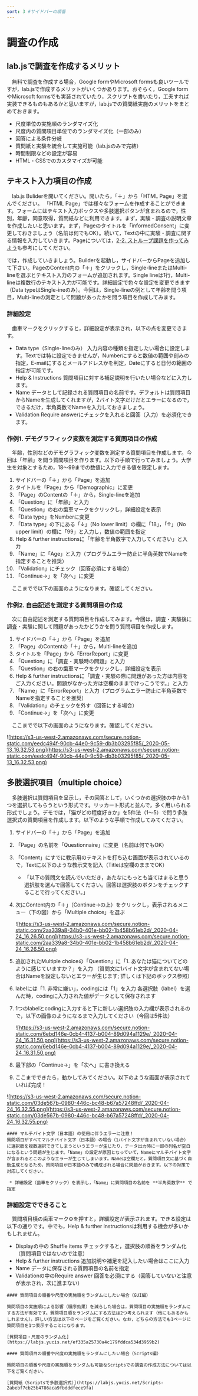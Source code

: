 ```yaml
---
sort: 3 #サイドバーの順番
---
```


# 調査の作成

## lab.jsで調査を作成するメリット

　無料で調査を作成する場合，Google formやMicrosoft formsも良いツールですが，lab.jsで作成するメリットがいくつかあります。おそらく，Google formやMicrosoft formsでも実装されていたり，スクリプトを書いたり，工夫すれば実装できるものもあるかと思いますが，lab.jsでの質問紙実施のメリットをまとめておきます。

- 尺度単位の実施順のランダマイズ化
- 尺度内の質問項目単位でのランダマイズ化（一部のみ）
- 回答による条件分岐
- 質問紙と実験を統合して実施可能（lab.jsのみで完結）
- 時間制限などの設定が容易
- HTML・CSSでのカスタマイズが可能

## テキスト入力項目の作成
　lab.js Buliderを開いてください。開いたら，「＋」から「HTML Page」を選んでください。
「HTML Page」では様々なフォームを作成することができます。フォームにはテキスト入力ボックスや多肢選択ボタンが含まれるので，性別，年齢，同意取得，質問紙などに利用できます。まず，実験・調査の説明文章を作成したいと思います。まず，Pageのタイトルを「informedConsent」に変更しておきましょう（名前は何でもOK）。続いて，Textの中に実験・調査に関する情報を入力していきます。Pageについては，[2-2. ストループ課題を作ってみよう](https://www.notion.so/8c792f7ac239430c829fa5204411f55b)も参考にしてください。

では，作成していきましょう。Builderを起動し，サイドバーからPageを追加して下さい。PageのContent内の「＋」をクリックし，Single-lineまたはMulti-lineを選ぶとテキスト入力のフォームが追加されます。Single lineは1行，Multi-lineは複数行のテキスト入力が可能です。詳細設定で色々な設定を変更できます（Data typeはSingle-ineのみ）。今回は，Single-lineの例として年齢を問う項目，Multi-lineの測定として問題があったかを問う項目を作成してみます。

### 詳細設定

　歯車マークをクリックすると，詳細設定が表示され，以下の点を変更できます。

- Data type（Single-lineのみ）
入力内容の種類を指定したい場合に設定します。Textでは特に設定できませんが，Numberにすると数値の範囲や刻みの指定，E-mailにするとメールアドレスかを判定，Dateにすると日付の範囲の指定が可能です。
- Help & Instructions
質問項目に対する補足説明を行いたい場合などに入力します。
- Name
データとして記録される質問項目の名前です。デフォルトは質問項目からNameを生成してくれますが，2バイト文字だけだとエラーになるので，できるだけ，半角英数でNameを入力しておきましょう。
- Validation
Require answerにチェックを入れると回答（入力）を必須化できます。

### 作例1. デモグラフィック変数を測定する質問項目の作成

　年齢，性別などのデモグラフィック変数を測定する質問項目を作成します。今回は「年齢」を問う質問項目を作ります。以下の手順で行ってみましょう。大学生を対象とするため，18〜99までの数値に入力できる値を限定します。

1. サイドバーの「＋」から「Page」を追加
2. タイトルを「Page」から「Demographic」に変更
3. 「Page」のContentの「＋」から，Single-lineを追加
4. 「Question」に「年齢」と入力
5. 「Question」の右の歯車マークをクリックし，詳細設定を表示
6. 「Data type」をNumberに変更
7. 「Data type」の下にある「↓」（No lower limit）の欄に「18」，「↑」（No upper limit）の欄に「99」と入力し，数値の範囲を指定
8. Help & further instructionsに「年齢を半角数字で入力してください」と入力
9. 「Name」に「Age」と入力（プログラムエラー防止に半角英数でNameを指定することを推奨）
10. 「Validation」にチェック（回答必須にする場合）
11. 「Continue→」を「次へ」に変更

　ここまでで以下の画面のようになります。確認してください。

### 作例2. 自由記述を測定する質問項目の作成

　次に自由記述を測定する質問項目を作成してみます。今回は，調査・実験後に調査・実験に関して問題があったかどうかを問う質問項目を作成します。

1. サイドバーの「＋」から「Page」を追加
2. 「Page」のContentの「＋」から，Multi-lineを追加
3. タイトルを「Page」から「ErrorReport」に変更
4. 「Question」に「調査・実験時の問題」と入力
5. 「Question」の右の歯車マークをクリックし，詳細設定を表示
6. Help & further instructionsに「調査・実験の際に問題があった方は内容をご入力ください。問題がなかった方は空欄のままでけっこうです。」と入力
7. 「Name」に「ErrorReport」と入力（プログラムエラー防止に半角英数でNameを指定することを推奨）
8. 「Validation」のチェックを外す（回答にする場合）
9. 「Continue→」を「次へ」に変更

　ここまでで以下の画面のようになります。確認してください。

![https://s3-us-west-2.amazonaws.com/secure.notion-static.com/eedc494f-90cb-44e0-9c59-db3b03295f85/_2020-05-13_16.32.53.png](https://s3-us-west-2.amazonaws.com/secure.notion-static.com/eedc494f-90cb-44e0-9c59-db3b03295f85/_2020-05-13_16.32.53.png)

## 多肢選択項目（multiple choice）

　多肢選択は質問項目を呈示し，その回答として，いくつかの選択肢の中から1つを選択してもらうという形式です。リッカート形式と並んで，多く用いられる形式でしょう。デモでは，「猫がどの程度好きか」を5件法（1〜5）で問う多肢選択式の質問項目を作成します。以下のような手順で作成してみてください。

1. サイドバーの「＋」から「Page」を追加
2. 「Page」の名前を「Questionnaire」に変更（名前は何でもOK）
3. 「Content」にすでに教示用のテキストを打ち込む画面が表示されているので，Textに以下のような教示文を記入（Titleは空欄のままでOK）
    - 「以下の質問文を読んでいただき，あたなにもっとも当てはまると思う選択肢を選んで回答してください。回答は選択肢のボタンをチェックすることで行ってください。」
4. 次にContent内の「＋」（Continue→の上）をクリックし，表示されるメニュー（下の図）から「Multiple choice」を選ぶ

    ![https://s3-us-west-2.amazonaws.com/secure.notion-static.com/2aa339a8-34b0-401e-bb02-1b458b61eb2d/_2020-04-24_16.26.50.png](https://s3-us-west-2.amazonaws.com/secure.notion-static.com/2aa339a8-34b0-401e-bb02-1b458b61eb2d/_2020-04-24_16.26.50.png)

5. 追加されたMultiple choiceの「Question」に「1. あなたは猫についてどのように感じていますか？」を入力
（質問文に1バイト文字が含まれてない場合はNameを設定しないとエラーが生じます; 詳しくは下記のボックス参照）
6. labelには「1. 非常に嫌い」，codingには「1」を入力
各選択肢（label）を選んだ時，codingに入力された値がデータとして保存されます
7. 1つのlabelとcodingに入力すると下に新しい選択肢の入力欄が表示されるので，以下の画像のようになるまで入力してください（今回は5件法）

    ![https://s3-us-west-2.amazonaws.com/secure.notion-static.com/6ebd146e-0cb4-4137-b004-89d094a1129e/_2020-04-24_16.31.50.png](https://s3-us-west-2.amazonaws.com/secure.notion-static.com/6ebd146e-0cb4-4137-b004-89d094a1129e/_2020-04-24_16.31.50.png)

8. 最下部の「Continue→」を「次へ」に書き換える
9. ここまでできたら，動かしてみてください。以下のような画面が表示されていれば完成！

![https://s3-us-west-2.amazonaws.com/secure.notion-static.com/03de567b-0980-446c-bc48-b67a57248ffd/_2020-04-24_16.32.55.png](https://s3-us-west-2.amazonaws.com/secure.notion-static.com/03de567b-0980-446c-bc48-b67a57248ffd/_2020-04-24_16.32.55.png)

```danger
#### マルチバイト文字（日本語）の使用に伴うエラーに注意！
質問項目がすべてマルチバイト文字（日本語）の場合（1バイト文字が含まれていない場合）に選択肢を複数選択できてしまうというエラーが生じたり，データ出力時に一部の列名が空白になるという問題が生じます。「Name」の設定が原因となっていて，Nameにマルチバイト文字が含まれるとこのようなエラーが生じてしまいます。Nameは空欄だと，質問項目文に基づく自動生成となるため，質問項目が日本語のみで構成される場合に問題がおきます。以下の対策で対応してください。

 * 詳細設定（歯車をクリック）を表示し，「Name」に質問項目の名前を **半角英数字** で指定
```

### 詳細設定でできること

　質問項目横の歯車マーク⚙️を押すと，詳細設定が表示されます。できる設定は以下の通りです。中でも，Help & further instructionsは利用する機会が多いかもしれません。

- Displayの中の Shuffle items
チェックすると，選択肢の順番をランダム化（質問項目ではないので注意）
- Help & further instructions
追加説明や補足を記入したい場合はここに入力
- Name
データに保存される質問項目の名前を指定
- Validationの中のRequire answer
回答を必須にする（回答していないと注意が表示され，次に進まない）


```tip
#### 質問項目の順番や尺度の実施順をランダムにしたい場合（GUI編）

質問項目の実施順による影響（順序効果）を減らした場合は，質問項目の実施順をランダムにする方法が有効です。質問項目順をランダムにする方法は2つ考えられます（他にもあるかもしれません）。詳しい方法は以下のページをご覧ください。なお，どちらの方法でも1ページに質問項目を1つ表示することになります。

[質問項目・尺度のランダム化](https://labjs.yucis.net/ef335a25730a4c179fddca534d3959b2)
```

```tip
#### 質問項目の順番や尺度の実施順をランダムにしたい場合（Scripts編）

質問項目の順番や尺度の実施順をランダムも可能なScriptsでの調査の作成方法については以下をご覧ください。

[質問紙（Scriptsで多肢選択式）](https://labjs.yucis.net/Scripts-2abebf7cb25b4786aca9fbdddfece9fa)
```